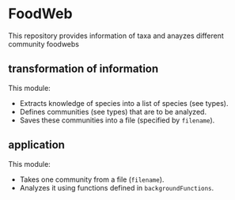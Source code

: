 # FoodWeb

This repository provides information of taxa and anayzes different community foodwebs

## transformation of information

This module:

- Extracts knowledge of species into a list of species (see types).  
- Defines communities (see types) that are to be analyzed.  
- Saves these communities into a file (specified by `filename`).  

## application

This module:

- Takes one community from a file (`filename`).  
- Analyzes it using functions defined in `backgroundFunctions`.
